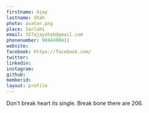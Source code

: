 ```yaml
---
firstname: Ajay 
lastname: Shah
photo: avatar.png
place: Sarlahi
email: 357ajayshah@gmail.com 
phonenumber: 9844490411
website: 
facebook: https://facebook.com/ 
twitter: 
linkedin: 
instagram: 
github: 
memberid:
layout: profile
---
```


Don't break heart its single. Break bone there are 206.